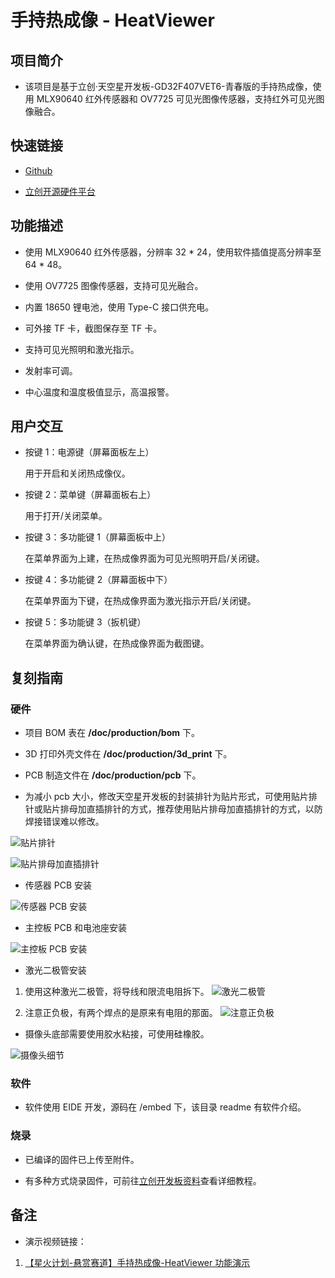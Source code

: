 # 手持热成像 - HeatViewer

## 项目简介

- 该项目是基于立创·天空星开发板-GD32F407VET6-青春版的手持热成像，使用 MLX90640 红外传感器和 OV7725 可见光图像传感器，支持红外可见光图像融合。

## 快速链接

- [Github](https://github.com/EcutAtom336/Heatviewer)

- [立创开源硬件平台](http://oshwhub.com/dter/heatviewer)

## 功能描述

- 使用 MLX90640 红外传感器，分辨率 32 \* 24，使用软件插值提高分辨率至 64 \* 48。

- 使用 OV7725 图像传感器，支持可见光融合。

- 内置 18650 锂电池，使用 Type-C 接口供充电。

- 可外接 TF 卡，截图保存至 TF 卡。

- 支持可见光照明和激光指示。

- 发射率可调。

- 中心温度和温度极值显示，高温报警。

## 用户交互

- 按键 1：电源键（屏幕面板左上）

  用于开启和关闭热成像仪。

- 按键 2：菜单键（屏幕面板右上）

  用于打开/关闭菜单。

- 按键 3：多功能键 1（屏幕面板中上）

  在菜单界面为上建，在热成像界面为可见光照明开启/关闭键。

- 按键 4：多功能键 2（屏幕面板中下）

  在菜单界面为下键，在热成像界面为激光指示开启/关闭键。

- 按键 5：多功能键 3（扳机键）

  在菜单界面为确认键，在热成像界面为截图键。

## 复刻指南

### 硬件

- 项目 BOM 表在 **/doc/production/bom** 下。

- 3D 打印外壳文件在 **/doc/production/3d_print** 下。

- PCB 制造文件在 **/doc/production/pcb** 下。

- 为减小 pcb 大小，修改天空星开发板的封装排针为贴片形式，可使用贴片排针或贴片排母加直插排针的方式，推荐使用贴片排母加直插排针的方式，以防焊接错误难以修改。

![贴片排针](./pic/IMG_20241031_122652.jpg)

![贴片排母加直插排针](./pic/IMG_20241031_125115.jpg)

- 传感器 PCB 安装

![传感器 PCB 安装](./pic/IMG_20241031_125022.jpg)

- 主控板 PCB 和电池座安装

![主控板 PCB 安装](./pic/IMG_20241031_125055.jpg)

- 激光二极管安装

1. 使用这种激光二极管，将导线和限流电阻拆下。
![激光二极管](./pic/IMG_20241031_145902.jpg)

2. 注意正负极，有两个焊点的是原来有电阻的那面。
![注意正负极](./pic/IMG_20241031_145957.jpg)

- 摄像头底部需要使用胶水粘接，可使用硅橡胶。

![摄像头细节](./pic/IMG_20241031_152435.jpg)

### 软件

- 软件使用 EIDE 开发，源码在 /embed 下，该目录 readme 有软件介绍。

### 烧录

- 已编译的固件已上传至附件。

- 有多种方式烧录固件，可前往[立创开发板资料](https://wiki.lckfb.com/zh-hans/tkx/tkx-gd32f407vet6/beginner/download.html)查看详细教程。

## 备注

- 演示视频链接：

1. [【星火计划-悬赏赛道】手持热成像-HeatViewer 功能演示](https://www.bilibili.com/video/BV1wkymYdEMF/?spm_id_from=333.999.0.0)
